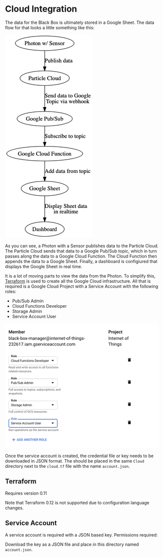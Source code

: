 # Cloud Integration

The data for the Black Box is ultimately stored in a Google Sheet.
The data flow for that looks a little something like this:

![data flow](images/data_flow.png)

As you can see, a Photon with a Sensor publishes data to the Particle Cloud.
The Particle Cloud sends that data to a Google Pub/Sub topic, which in turn
passes along the data to a Google Cloud Function.
The Cloud Function then appends the data to a Google Sheet.
Finally, a dashboard is configiured that displays the Google Sheet in real time.

It is a lot of moving parts to view the data from the Photon.
To simplify this, [Terraform](https://www.terraform.io/) is used to create all
the Google Cloud infrastructure.
All that is required is a Google Cloud Project with a Service Account with the following roles:

* Pub/Sub Admin
* Cloud Functions Developer
* Storage Admin
* Service Account User

![Service Account Roles](images/service_account.png)

Once the service account is created, the credential file or key needs to be downloaded in JSON format.
The should be placed in the same `Cloud` directory next to the `cloud.tf` file with the name `account.json`.

## Terraform

Requires version 0.11

Note that Terraform 0.12 is not supported due to configuration language changes.

## Service Account

A service account is required with a JSON based key.
Permissions required:


Download the key as a JSON file and place in this directory named `account.json`.